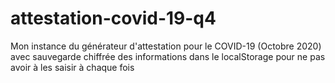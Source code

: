 # attestation-covid-19-q4
Mon instance du générateur d'attestation pour le COVID-19 (Octobre 2020) avec sauvegarde chiffrée des informations dans le localStorage pour ne pas avoir à les saisir à chaque fois
